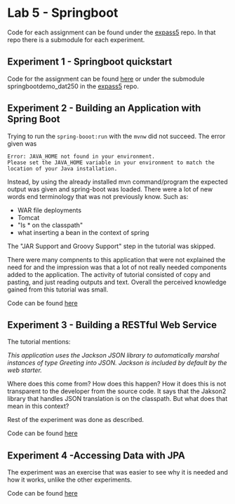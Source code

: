 # Lab 5 - Springboot 

Code for each assignment can be found under the [expass5](https://github.com/mrtineide/expass5) repo. In that repo there is a submodule for each experiment. 

## Experiment 1 - Springboot quickstart
Code for the assignment can be found [here](https://github.com/mrtineide/springbootdemo_dat250) or under the submodule springbootdemo_dat250 in the [expass5](https://github.com/mrtineide/expass5) repo.

## Experiment 2 - Building an Application with Spring Boot
Trying to run the ``spring-booot:run`` with the ``mvnw`` did not succeed. The error given was
```
Error: JAVA_HOME not found in your environment.
Please set the JAVA_HOME variable in your environment to match the
location of your Java installation.
``` 
Instead, by using the already installed mvn command/program the expected output was given and spring-boot was loaded. 
There were a lot of new words end terminology that was not previously know. Such as:
- WAR file deployments
- Tomcat
- "Is * on the classpath"
- what inserting a bean in the context of spring

The "JAR Support and Groovy Support" step in the tutorial was skipped.

There were many compnents to this application that were not explained the need for and the impression was that 
a lot of not really needed components added to the application. 
The activity of tutorial consisted of copy and pasting, and just reading outputs and text. 
Overall the perceived knowledge gained from this tutorial was small.  

Code can be found [here](https://github.com/mrtineide/gs-spring-boot) 

## Experiment 3 - Building a RESTful Web Service

The tutorial mentions:

_This application uses the Jackson JSON library to automatically marshal instances of type Greeting into JSON. Jackson is included by default by the web starter._

Where does this come from? How does this happen?
How it does this is not transparent to the developer from the source code. 
It says that the Jakson2 library that handles JSON translation is on the classpath. But what does that mean in this context?

Rest of the experiment was done as described. 

Code can be found [here](https://github.com/mrtineide/gs-rest-service)

## Experiment 4 -Accessing Data with JPA

The experiment was an exercise that was easier to see why it is needed and how it works, unlike the other experiments.

Code can be found [here](https://github.com/mrtineide/gs-accessing-data-jpa)